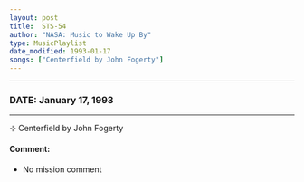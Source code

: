 ```yaml
---
layout: post
title:  STS-54
author: "NASA: Music to Wake Up By"
type: MusicPlaylist
date_modified: 1993-01-17
songs: ["Centerfield by John Fogerty"]
---
```


----
### DATE: January 17, 1993
----
⊹ Centerfield by John Fogerty

#### Comment:
* No mission comment



<br/>
<center>
	<a target="_blank"
	   href="https://twitter.com/intent/tweet?hashtags=Space,NASA,Playlist,NASAWakeupCalls,SpaceProgram&text={{ page.author}}, '{{ page.songs.first }}' {{ page.title }}, {{ page.date | date: '%B %d, %Y' }}. {{ site.url }}{{ page.url }}&via=nasawakeupcalls"><i class="fab fa-twitter" alt="Tweet this page" style="font-size: 1.3em;"></i></a>
	&nbsp; 	<i class="fas fa-user-astronaut" style="font-size: 1.5em;"></i> &nbsp;
    <a type="amzn" search="'Centerfield by John Fogerty'" category="popular music">
    <i class="fab fa-amazon" style="font-size: 1.3em;"></i></a>
</center>
